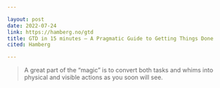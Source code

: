 ```yaml
---

layout: post
date: 2022-07-24
link: https://hamberg.no/gtd
title: GTD in 15 minutes – A Pragmatic Guide to Getting Things Done
cited: Hamberg

---
```


> A great part of the “magic” is to convert both tasks and whims into physical and visible actions as you soon will see.